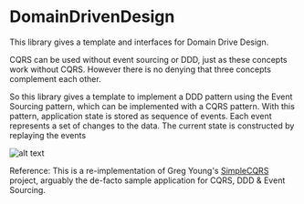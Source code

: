 # DomainDrivenDesign
This library gives a template and interfaces for Domain Drive Design.

CQRS can be used without event sourcing or DDD, just as these concepts work without CQRS. However there is no denying that three concepts complement each other.

So this library gives a template to implement a DDD pattern using the Event Sourcing pattern, which can be implemented with a CQRS pattern. With this pattern, application state is stored as sequence of events. Each event represents a set of changes to the data. The current state is constructed by replaying the events

![alt text](https://www.codeproject.com/KB/architecture/555855/CQRS.jpg)

Reference: This is a re-implementation of Greg Young's [SimpleCQRS](https://github.com/gregoryyoung/m-r) project, arguably the de-facto sample application for CQRS, DDD & Event Sourcing.

